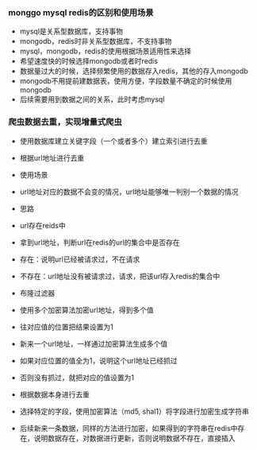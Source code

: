 ### monggo mysql redis的区别和使用场景
- mysql是关系型数据库，支持事物
- mongodb，redis时非关系型数据库，不支持事物
- mysql，mongodb，redis的使用根据场景适用性来选择
 - 希望速度快的时候选择mongodb或者时redis
 - 数据量过大的时候，选择频繁使用的数据存入redis，其他的存入mongodb
 - mongodb不用提前建数据表，使用方便，字段数量不确定的时候使用mongodb
 - 后续需要用到数据之间的关系，此时考虑mysql

### 爬虫数据去重，实现增量式爬虫
- 使用数据库建立关键字段（一个或者多个）建立索引进行去重

- 根据url地址进行去重
 - 使用场景
  - url地址对应的数据不会变的情况，url地址能够唯一判别一个数据的情况
- 思路
 - url存在reids中
 - 拿到url地址，判断url在redis的url的集合中是否存在
 - 存在：说明url已经被请求过，不在请求
 - 不存在：url地址没有被请求过，请求，把该url存入redis的集合中
- 布隆过滤器
 - 使用多个加密算法加密url地址，得到多个值
 - 往对应值的位置把结果设置为1
 - 新来一个url地址，一样通过加密算法生成多个值
 - 如果对应位置的值全为1，说明这个url地址已经抓过
 - 否则没有抓过，就把对应的值设置为1

- 根据数据本身进行去重
 - 选择特定的字段，使用加密算法（md5, shal1）将字段进行加密生成字符串
 - 后续新来一条数据，同样的方法进行加密，如果得到的字符串在redis中存在，说明数据存在，对数据进行更新，否则说明数据不存在，直接插入

